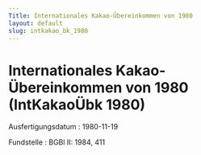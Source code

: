 ```yaml
---
Title: Internationales Kakao-Übereinkommen von 1980
layout: default
slug: intkakao_bk_1980
---
```


# Internationales Kakao-Übereinkommen von 1980 (IntKakaoÜbk 1980)

Ausfertigungsdatum
:   1980-11-19

Fundstelle
:   BGBl II: 1984, 411

